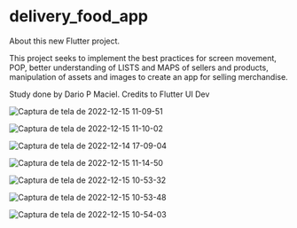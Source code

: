 # delivery_food_app

About this new Flutter project.

This project seeks to implement the best practices for screen movement, POP, better understanding of LISTS and MAPS of sellers and products, manipulation of assets and images to create an app for selling merchandise.

Study done by Dario P Maciel.
Credits to Flutter UI Dev

![Captura de tela de 2022-12-15 11-09-51](https://user-images.githubusercontent.com/116087297/207882413-24986b20-ca4d-4928-8c48-e65e56bc61f6.png)

![Captura de tela de 2022-12-15 11-10-02](https://user-images.githubusercontent.com/116087297/207883238-da8c92c1-6e22-466e-913c-c608308861a6.png)

![Captura de tela de 2022-12-14 17-09-04](https://user-images.githubusercontent.com/116087297/207881067-599de9c0-e0a8-4e28-9f35-251f6a591e15.png)

![Captura de tela de 2022-12-15 11-14-50](https://user-images.githubusercontent.com/116087297/207883429-66a4e07f-2143-4a7d-8314-9a03c5793775.png)

![Captura de tela de 2022-12-15 10-53-32](https://user-images.githubusercontent.com/116087297/207881364-46036057-9bd9-44f3-8e11-b09825822c09.png)

![Captura de tela de 2022-12-15 10-53-48](https://user-images.githubusercontent.com/116087297/207881346-84c8f7ab-00c5-435c-acdb-a9b7f13e3495.png)

![Captura de tela de 2022-12-15 10-54-03](https://user-images.githubusercontent.com/116087297/207881392-01889eb1-0d15-4946-a288-e3f528f7354f.png)
